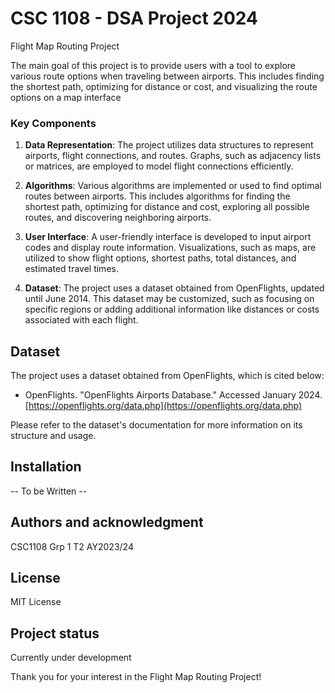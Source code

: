 # CSC 1108 - DSA Project 2024

Flight Map Routing Project

The main goal of this project is to provide users with a tool to explore various route options when traveling between airports. This includes finding the shortest path, optimizing for distance or cost, and visualizing the route options on a map interface

### Key Components

1. **Data Representation**: The project utilizes data structures to represent airports, flight connections, and routes. Graphs, such as adjacency lists or matrices, are employed to model flight connections efficiently.

2. **Algorithms**: Various algorithms are implemented or used to find optimal routes between airports. This includes algorithms for finding the shortest path, optimizing for distance and cost, exploring all possible routes, and discovering neighboring airports.

3. **User Interface**: A user-friendly interface is developed to input airport codes and display route information. Visualizations, such as maps, are utilized to show flight options, shortest paths, total distances, and estimated travel times.

4. **Dataset**: The project uses a dataset obtained from OpenFlights, updated until June 2014. This dataset may be customized, such as focusing on specific regions or adding additional information like distances or costs associated with each flight.

## Dataset

The project uses a dataset obtained from OpenFlights, which is cited below:

- OpenFlights. "OpenFlights Airports Database." Accessed January 2024. [https://openflights.org/data.php](https://openflights.org/data.php)

Please refer to the dataset's documentation for more information on its structure and usage.

## Installation

-- To be Written --

## Authors and acknowledgment

CSC1108 Grp 1 T2 AY2023/24

## License

MIT License

## Project status

Currently under development

Thank you for your interest in the Flight Map Routing Project!